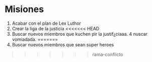 # Misiones

1. Acabar con el plan de Lex Luthor
2. Crear la liga de la justicia
<<<<<<< HEAD
3. Buscar nuevos miembros que kuchen pir la justif¿ciaaa.
4 nuscar vomiadada.
=======
3. Buscar nuevos miembros que sean super heroes

>>>>>>> rama-conflicto
